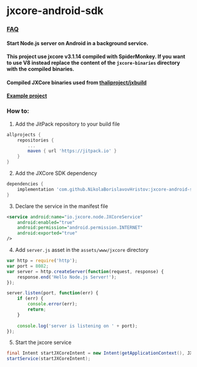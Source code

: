 # jxcore-android-sdk

### [FAQ](http://www.goland.org/jxcore/)
#### Start Node.js server on Android in a background service.
#### This project use jxcore v3.1.14 compiled with SpiderMonkey. If you want to use V8 instead replace the content of the `jxcore-binaries` directory with the compiled binaries.
#### Compiled JXCore binaries used from [thaliproject/jxbuild](https://github.com/thaliproject/jxbuild/blob/master/distribute.md)
#### [Example project](https://github.com/NikolaBorislavovHristov/jxcore-service-example)

### How to:

1. Add the JitPack repository to your build file 
```gradle
allprojects {
    repositories {
        ...
        maven { url 'https://jitpack.io' }
    }
}
```

2. Add the JXCore SDK dependency
```gradle
dependencies {
    implementation 'com.github.NikolaBorislavovHristov:jxcore-android-sdk:master-SNAPSHOT'
}
```

3. Declare the service in the manifest file

```xml
<service android:name="io.jxcore.node.JXCoreService"
    android:enabled="true"
    android:permission="android.permission.INTERNET"
    android:exported="true"
/>
```

4. Add `server.js` asset in the `assets/www/jxcore` directory

```javascript
var http = require('http');
var port = 8082;
var server = http.createServer(function(request, response) {
    response.end('Hello Node.js Server!');
});

server.listen(port, function(err) {
    if (err) {
        console.error(err);
        return;
    }
    
    console.log('server is listening on ' + port);
});
```

5. Start the jxcore service

```java
final Intent startJXCoreIntent = new Intent(getApplicationContext(), JXCoreService.class);
startService(startJXCoreIntent);
```
